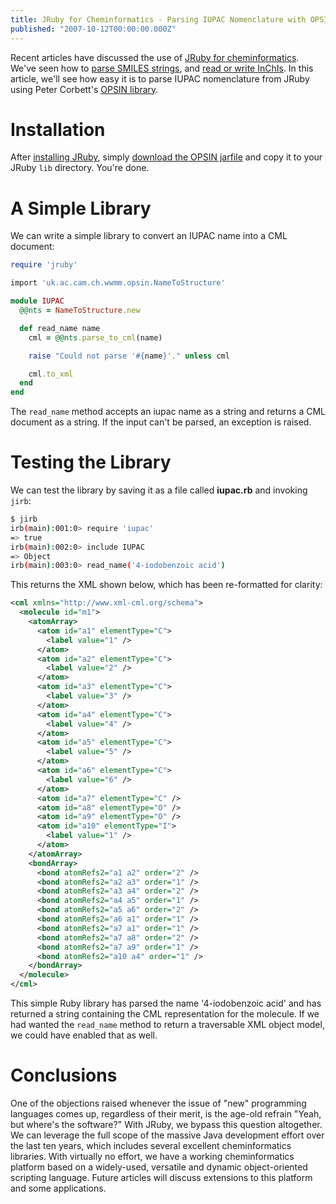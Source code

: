 ```yaml
---
title: JRuby for Cheminformatics - Parsing IUPAC Nomenclature with OPSIN
published: "2007-10-12T00:00:00.000Z"
---
```


Recent articles have discussed the use of [JRuby for cheminformatics](/articles/tag/rubidium). We've seen how to [parse SMILES strings](/articles/2007/10/09/jruby-for-cheminformatics-parsing-smiles-simply), and [read or write InChIs](/articles/2007/10/10/jruby-for-cheminformatics-reading-and-writing-inchis-via-the-java-native-interface). In this article, we'll see how easy it is to parse IUPAC nomenclature from JRuby using Peter Corbett's [OPSIN library](/articles/2006/10/14/decoding-iupac-names-with-opsin).

# Installation

After [installing JRuby](/articles/2007/10/09/jruby-for-cheminformatics-parsing-smiles-simply), simply [download the OPSIN jarfile](http://prdownloads.sourceforge.net/oscar3-chem/opsin-big-0.1.0.jar?download) and copy it to your JRuby `lib` directory. You're done.

# A Simple Library

We can write a simple library to convert an IUPAC name into a CML document:

```ruby
require 'jruby'

import 'uk.ac.cam.ch.wwmm.opsin.NameToStructure'

module IUPAC
  @@nts = NameToStructure.new

  def read_name name
    cml = @@nts.parse_to_cml(name)

    raise "Could not parse '#{name}'." unless cml

    cml.to_xml
  end
end
```

The `read_name` method accepts an iupac name as a string and returns a CML document as a string. If the input can't be parsed, an exception is raised.

# Testing the Library

We can test the library by saving it as a file called <strong>iupac.rb</strong> and invoking `jirb`:

```bash
$ jirb
irb(main):001:0> require 'iupac'
=> true
irb(main):002:0> include IUPAC
=> Object
irb(main):003:0> read_name('4-iodobenzoic acid')
```

This returns the XML shown below, which has been re-formatted for clarity:

```xml
<cml xmlns="http://www.xml-cml.org/schema">
  <molecule id="m1">
    <atomArray>
      <atom id="a1" elementType="C">
        <label value="1" />
      </atom>
      <atom id="a2" elementType="C">
        <label value="2" />
      </atom>
      <atom id="a3" elementType="C">
        <label value="3" />
      </atom>
      <atom id="a4" elementType="C">
        <label value="4" />
      </atom>
      <atom id="a5" elementType="C">
        <label value="5" />
      </atom>
      <atom id="a6" elementType="C">
        <label value="6" />
      </atom>
      <atom id="a7" elementType="C" />
      <atom id="a8" elementType="O" />
      <atom id="a9" elementType="O" />
      <atom id="a10" elementType="I">
        <label value="1" />
      </atom>
    </atomArray>
    <bondArray>
      <bond atomRefs2="a1 a2" order="2" />
      <bond atomRefs2="a2 a3" order="1" />
      <bond atomRefs2="a3 a4" order="2" />
      <bond atomRefs2="a4 a5" order="1" />
      <bond atomRefs2="a5 a6" order="2" />
      <bond atomRefs2="a6 a1" order="1" />
      <bond atomRefs2="a7 a1" order="1" />
      <bond atomRefs2="a7 a8" order="2" />
      <bond atomRefs2="a7 a9" order="1" />
      <bond atomRefs2="a10 a4" order="1" />
    </bondArray>
  </molecule>
</cml>
```

This simple Ruby library has parsed the name '4-iodobenzoic acid' and has returned a string containing the CML representation for the molecule. If we had wanted the `read_name` method to return a traversable XML object model, we could have enabled that as well.

# Conclusions

One of the objections raised whenever the issue of "new" programming languages comes up, regardless of their merit, is the age-old refrain "Yeah, but where's the software?" With JRuby, we bypass this question altogether. We can leverage the full scope of the massive Java development effort over the last ten years, which includes several excellent cheminformatics libraries. With virtually no effort, we have a working cheminformatics platform based on a widely-used, versatile and dynamic object-oriented scripting language. Future articles will discuss extensions to this platform and some applications.